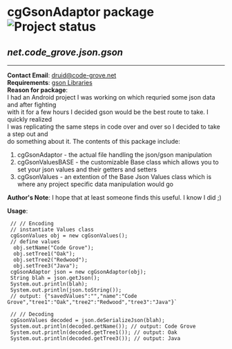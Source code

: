 # **cgGsonAdaptor package** ![Project status](http://stillmaintained.com/CodeGrove/cgGsonAdaptor.png)
## *net.code\_grove.json.gson*
---
**Contact Email**: druid@code-grove.net  
**Requirements**: [gson Libraries](http://code.google.com/p/google-gson/)  
**Reason for package**:  
  I had an Android project I was working on which requried some json data and after fighting  
  with it for a few hours I decided gson would be the best route to take. I quickly realized  
  I was replicating the same steps in code over and over so I decided to take a step out and  
  do something about it. The contents of this package include:  
1. cgGsonAdaptor - the actual file handling the json/gson manipulation  
2. cgGsonValuesBASE - the customizable Base class which allows you to set your json values and their getters and setters  
3. cgGsonValues - an extention of the Base Json Values class which is where any project specific data manipulation would go  

**Author's Note**: I hope that at least someone finds this useful. I know I did ;)   

**Usage**:  

     // // Encoding
     // instantiate Values class
     cgGsonValues obj = new cgGsonValues();
     // define values
      obj.setName("Code Grove");
      obj.setTree1("Oak");
      obj.setTree2("Redwood");
      obj.setTree3("Java");
     cgGsonAdaptor json = new cgGsonAdaptor(obj);
     String blah = json.getJson(); 
     System.out.println(blah); 
     System.out.println(json.toString()); 
     // output: {"savedValues":"","name":"Code Grove","tree1":"Oak","tree2":"Redwood","tree3":"Java"}`
  
     // // Decoding
     cgGsonValues decoded = json.deSerializeJson(blah);
     System.out.println(decoded.getName()); // output: Code Grove
     System.out.println(decoded.getTree1()); // output: Oak
     System.out.println(decoded.getTree3()); // output: Java
